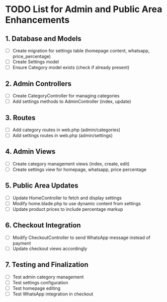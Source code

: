 # TODO List for Admin and Public Area Enhancements

## 1. Database and Models
- [ ] Create migration for settings table (homepage content, whatsapp, price_percentage)
- [ ] Create Settings model
- [ ] Ensure Category model exists (check if already present)

## 2. Admin Controllers
- [ ] Create CategoryController for managing categories
- [ ] Add settings methods to AdminController (index, update)

## 3. Routes
- [ ] Add category routes in web.php (admin/categories)
- [ ] Add settings routes in web.php (admin/settings)

## 4. Admin Views
- [ ] Create category management views (index, create, edit)
- [ ] Create settings view for homepage, whatsapp, price percentage

## 5. Public Area Updates
- [ ] Update HomeController to fetch and display settings
- [ ] Modify home.blade.php to use dynamic content from settings
- [ ] Update product prices to include percentage markup

## 6. Checkout Integration
- [ ] Modify CheckoutController to send WhatsApp message instead of payment
- [ ] Update checkout views accordingly

## 7. Testing and Finalization
- [ ] Test admin category management
- [ ] Test settings configuration
- [ ] Test homepage editing
- [ ] Test WhatsApp integration in checkout
